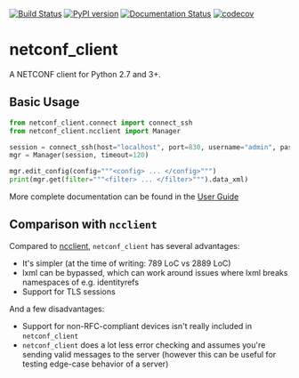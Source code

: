 [![Build Status](https://travis-ci.org/ADTRAN/netconf_client.svg?branch=master)](https://travis-ci.org/ADTRAN/netconf_client)
[![PyPI version](https://badge.fury.io/py/netconf-client.svg)](https://badge.fury.io/py/netconf-client)
[![Documentation Status](https://readthedocs.org/projects/netconf-client/badge/?version=latest)](https://netconf-client.readthedocs.io/en/latest/?badge=latest)
[![codecov](https://codecov.io/gh/ADTRAN/netconf_client/branch/master/graph/badge.svg)](https://codecov.io/gh/ADTRAN/netconf_client)


# netconf_client

A NETCONF client for Python 2.7 and 3+.

## Basic Usage

```python
from netconf_client.connect import connect_ssh
from netconf_client.ncclient import Manager

session = connect_ssh(host="localhost", port=830, username="admin", password="password")
mgr = Manager(session, timeout=120)

mgr.edit_config(config="""<config> ... </config>""")
print(mgr.get(filter="""<filter> ... </filter>""").data_xml)
```

More complete documentation can be found in the [User Guide]

## Comparison with `ncclient`

Compared to [ncclient](https://github.com/ncclient/ncclient),
`netconf_client` has several advantages:

 - It's simpler (at the time of writing: 789 LoC vs 2889 LoC)
 - lxml can be bypassed, which can work around issues where lxml
   breaks namespaces of e.g. identityrefs
 - Support for TLS sessions

And a few disadvantages:

 - Support for non-RFC-compliant devices isn't really included in
   `netconf_client`
 - `netconf_client` does a lot less error checking and assumes you're
   sending valid messages to the server (however this can be useful
   for testing edge-case behavior of a server)


[User Guide]: https://netconf-client.readthedocs.io/en/latest/
